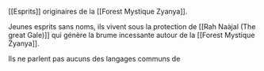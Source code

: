 [[Esprits]] originaires de la [[Forest Mystique Zyanya]].

Jeunes esprits sans noms, ils vivent sous la protection de [[Rah Naàjal (The great Gale)]] qui génère la brume incessante autour de la [[Forest Mystique Zyanya]].

Ils ne parlent pas aucuns des langages communs de 

